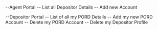 --Agent Portal
    -- List all Depositor Details
    -- Add new Account

--Depositor Portal
    -- List of all my PORD Details
    -- Add my new PORD Account
    -- Delete my PORD Account
    -- Delete my Depositor Profile